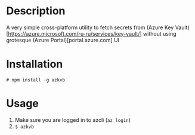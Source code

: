 # Description

A very simple cross-platform utility to fetch secrets from (Azure Key Vault)[https://azure.microsoft.com/ru-ru/services/key-vault/] without using grotesque (Azure Portal)[portal.azure.com] UI

# Installation

```
# npm install -g azkvb
```

# Usage

1. Make sure you are logged in to azcli (`az login`)
2. `$ azkvb`